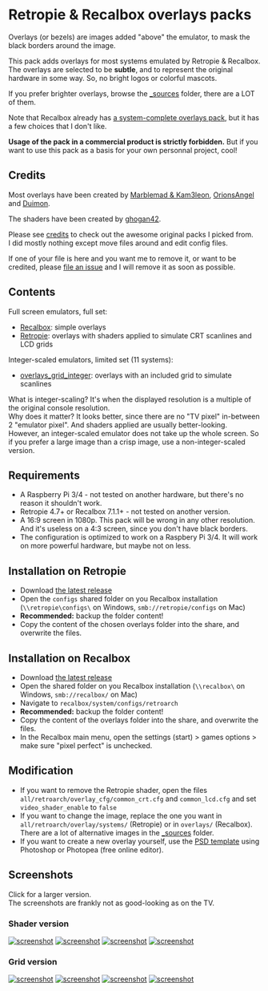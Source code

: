 # Retropie & Recalbox overlays packs

Overlays (or bezels) are images added "above" the emulator, to mask the black borders around the image.

This pack adds overlays for most systems emulated by Retropie & Recalbox. The overlays are selected to be **subtle**, and to represent the original hardware in some way. So, no bright logos or colorful mascots.

If you prefer brighter overlays, browse the [_sources](https://github.com/cosmo0/retropie-overlays/tree/master/_sources) folder, there are a LOT of them.

Note that Recalbox already has [a system-complete overlays pack](https://forum.recalbox.com/topic/22321/recalbox-7-x-overlays-complets), but it has a few choices that I don't like.

**Usage of the pack in a commercial product is strictly forbidden.** But if you want to use this pack as a basis for your own personnal project, cool!

## Credits

Most overlays have been created by [Marblemad & Kam3leon](https://screenscraper.fr/forumsujet.php?frub=43&fsuj=182), [OrionsAngel](https://www.youtube.com/channel/UCG1g7PE9yzd4MboQQa9OYWA) and [Duimon](https://github.com/Duimon/HSM-Reflection-Shader-Graphics).

The shaders have been created by [ghogan42](https://retropie.org.uk/forum/topic/13356/).

Please see [credits](CREDITS.md) to check out the awesome original packs I picked from.  
I did mostly nothing except move files around and edit config files.

If one of your file is here and you want me to remove it, or want to be credited, please [file an issue](https://github.com/cosmo0/retropie-overlays/issues) and I will remove it as soon as possible.

## Contents

Full screen emulators, full set:

- [Recalbox](overlays_recalbox): simple overlays
- [Retropie](overlays_retropie): overlays with shaders applied to simulate CRT scanlines and LCD grids

Integer-scaled emulators, limited set (11 systems):

- [overlays_grid_integer](overlays_grid_integer): overlays with an included grid to simulate scanlines

What is integer-scaling? It's when the displayed resolution is a multiple of the original console resolution.  
Why does it matter? It looks better, since there are no "TV pixel" in-between 2 "emulator pixel". And shaders applied are usually better-looking.  
However, an integer-scaled emulator does not take up the whole screen. So if you prefer a large image than a crisp image, use a non-integer-scaled version.

## Requirements

- A Raspberry Pi 3/4 - not tested on another hardware, but there's no reason it shouldn't work.
- Retropie 4.7+ or Recalbox 7.1.1+ - not tested on another version.
- A 16:9 screen in 1080p. This pack will be wrong in any other resolution. And it's useless on a 4:3 screen, since you don't have black borders.
- The configuration is optimized to work on a Raspbery Pi 3/4. It will work on more powerful hardware, but maybe not on less.

## Installation on Retropie

- Download [the latest release](https://github.com/cosmo0/retropie-overlays/releases)
- Open the `configs` shared folder on you Recalbox installation (`\\retropie\configs\` on Windows, `smb://retropie/configs` on Mac)
- **Recommended:** backup the folder content!
- Copy the content of the chosen overlays folder into the share, and overwrite the files.

## Installation on Recalbox

- Download [the latest release](https://github.com/cosmo0/retropie-overlays/releases)
- Open the shared folder on you Recalbox installation (`\\recalbox\` on Windows, `smb://recalbox/` on Mac)
- Navigate to `recalbox/system/configs/retroarch`
- **Recommended:** backup the folder content!
- Copy the content of the overlays folder into the share, and overwrite the files.
- In the Recalbox main menu, open the settings (start) > games options > make sure "pixel perfect" is unchecked.

## Modification

- If you want to remove the Retropie shader, open the files `all/retroarch/overlay_cfg/common_crt.cfg` and `common_lcd.cfg` and set `video_shader_enable` to `false`
- If you want to change the image, replace the one you want in `all/retroarch/overlay/systems/` (Retropie) or in `overlays/` (Recalbox). There are a lot of alternative images in the [_sources](https://github.com/cosmo0/retropie-overlays/tree/master/_sources) folder.
- If you want to create a new overlay yourself, use the [PSD template](https://github.com/cosmo0/retropie-overlays/tree/master/_sources/systems-custom/cutout.psd) using Photoshop or Photopea (free online editor).

## Screenshots

Click for a larger version.  
The screenshots are frankly not as good-looking as on the TV.

### Shader version

[![screenshot](https://raw.githubusercontent.com/cosmo0/retropie-overlays/docs/screenshots/thumb-shader-gba.jpg)](https://raw.githubusercontent.com/cosmo0/retropie-overlays/docs/screenshots/shader-gba.png) [![screenshot](https://raw.githubusercontent.com/cosmo0/retropie-overlays/docs/screenshots/thumb-shader-ms.jpg)](https://raw.githubusercontent.com/cosmo0/retropie-overlays/docs/screenshots/shader-ms.png) [![screenshot](https://raw.githubusercontent.com/cosmo0/retropie-overlays/docs/screenshots/thumb-shader-neogeo.jpg)](https://raw.githubusercontent.com/cosmo0/retropie-overlays/docs/screenshots/shader-neogeo.png) [![screenshot](https://raw.githubusercontent.com/cosmo0/retropie-overlays/docs/screenshots/thumb-shader-nes.jpg)](https://raw.githubusercontent.com/cosmo0/retropie-overlays/docs/screenshots/shader-nes.png)

### Grid version

[![screenshot](https://raw.githubusercontent.com/cosmo0/retropie-overlays/docs/screenshots/thumb-grid-gbc.jpg)](https://raw.githubusercontent.com/cosmo0/retropie-overlays/docs/screenshots/grid-gbc.png) [![screenshot](https://raw.githubusercontent.com/cosmo0/retropie-overlays/docs/screenshots/thumb-grid-gg.jpg)](https://raw.githubusercontent.com/cosmo0/retropie-overlays/docs/screenshots/grid-gg.png) [![screenshot](https://raw.githubusercontent.com/cosmo0/retropie-overlays/docs/screenshots/thumb-grid-pce.jpg)](https://raw.githubusercontent.com/cosmo0/retropie-overlays/docs/screenshots/grid-pce.png) [![screenshot](https://raw.githubusercontent.com/cosmo0/retropie-overlays/docs/screenshots/thumb-grid-castle.jpg)](https://raw.githubusercontent.com/cosmo0/retropie-overlays/docs/screenshots/grid-snes.png)
